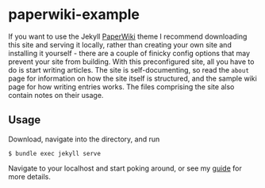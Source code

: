 # paperwiki-example

If you want to use the Jekyll [PaperWiki](https://github.com/pomeloshark/jekyll-theme-paperwiki) theme I recommend downloading this site and serving it locally, rather than creating your own site and installing it yourself - there are a couple of finicky config options that may prevent your site from building. With this preconfigured site, all you have to do is start writing articles. The site is self-documenting, so read the `about` page for information on how the site itself is structured, and the sample wiki page for how writing entries works. The files comprising the site also contain notes on their usage.

## Usage

Download, navigate into the directory, and run

```
$ bundle exec jekyll serve
```

Navigate to your localhost and start poking around, or see my [guide](https://pomeloshark.github.io/jekyll) for more details.
